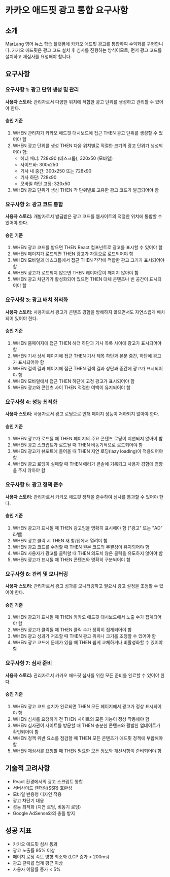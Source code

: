 # 카카오 애드핏 광고 통합 요구사항

## 소개

MarLang 영어 뉴스 학습 플랫폼에 카카오 애드핏 광고를 통합하여 수익화를 구현합니다. 카카오 애드핏은 광고 코드 설치 후 심사를 진행하는 방식이므로, 먼저 광고 코드를 설치하고 재심사를 요청해야 합니다.

## 요구사항

### 요구사항 1: 광고 단위 생성 및 관리

**사용자 스토리:** 관리자로서 다양한 위치에 적합한 광고 단위를 생성하고 관리할 수 있어야 한다.

#### 승인 기준
1. WHEN 관리자가 카카오 애드핏 대시보드에 접근 THEN 광고 단위를 생성할 수 있어야 함
2. WHEN 광고 단위를 생성 THEN 다음 위치별로 적절한 크기의 광고 단위가 생성되어야 함:
   - 헤더 배너: 728x90 (데스크톱), 320x50 (모바일)
   - 사이드바: 300x250
   - 기사 내 중간: 300x250 또는 728x90
   - 기사 하단: 728x90
   - 모바일 하단 고정: 320x50
3. WHEN 광고 단위가 생성 THEN 각 단위별로 고유한 광고 코드가 발급되어야 함

### 요구사항 2: 광고 코드 통합

**사용자 스토리:** 개발자로서 발급받은 광고 코드를 웹사이트의 적절한 위치에 통합할 수 있어야 한다.

#### 승인 기준
1. WHEN 광고 코드를 받으면 THEN React 컴포넌트로 광고를 표시할 수 있어야 함
2. WHEN 페이지가 로드되면 THEN 광고가 자동으로 로드되어야 함
3. WHEN 모바일과 데스크톱에서 접근 THEN 각각에 적합한 광고 크기가 표시되어야 함
4. WHEN 광고가 로드되지 않으면 THEN 레이아웃이 깨지지 않아야 함
5. WHEN 광고 차단기가 활성화되어 있으면 THEN 대체 콘텐츠나 빈 공간이 표시되어야 함

### 요구사항 3: 광고 배치 최적화

**사용자 스토리:** 사용자로서 광고가 콘텐츠 경험을 방해하지 않으면서도 자연스럽게 배치되어 있어야 한다.

#### 승인 기준
1. WHEN 홈페이지에 접근 THEN 헤더 하단과 기사 목록 사이에 광고가 표시되어야 함
2. WHEN 기사 상세 페이지에 접근 THEN 기사 제목 하단과 본문 중간, 하단에 광고가 표시되어야 함
3. WHEN 검색 결과 페이지에 접근 THEN 검색 결과 상단과 중간에 광고가 표시되어야 함
4. WHEN 모바일에서 접근 THEN 하단에 고정 광고가 표시되어야 함
5. WHEN 광고와 콘텐츠 사이 THEN 적절한 여백이 유지되어야 함

### 요구사항 4: 성능 최적화

**사용자 스토리:** 사용자로서 광고 로딩으로 인해 페이지 성능이 저하되지 않아야 한다.

#### 승인 기준
1. WHEN 광고가 로드될 때 THEN 페이지의 주요 콘텐츠 로딩이 지연되지 않아야 함
2. WHEN 광고 스크립트가 로드될 때 THEN 비동기적으로 로드되어야 함
3. WHEN 광고가 뷰포트에 들어올 때 THEN 지연 로딩(lazy loading)이 적용되어야 함
4. WHEN 광고 로딩이 실패할 때 THEN 에러가 콘솔에 기록되고 사용자 경험에 영향을 주지 않아야 함

### 요구사항 5: 광고 정책 준수

**사용자 스토리:** 관리자로서 카카오 애드핏 정책을 준수하여 심사를 통과할 수 있어야 한다.

#### 승인 기준
1. WHEN 광고가 표시될 때 THEN 광고임을 명확히 표시해야 함 ("광고" 또는 "AD" 라벨)
2. WHEN 광고 클릭 시 THEN 새 창/탭에서 열려야 함
3. WHEN 광고 코드를 수정할 때 THEN 원본 코드의 무결성이 유지되어야 함
4. WHEN 사용자가 광고를 클릭할 때 THEN 의도치 않은 클릭을 유도하지 않아야 함
5. WHEN 광고가 표시될 때 THEN 콘텐츠와 명확히 구분되어야 함

### 요구사항 6: 관리 및 모니터링

**사용자 스토리:** 관리자로서 광고 성과를 모니터링하고 필요시 광고 설정을 조정할 수 있어야 한다.

#### 승인 기준
1. WHEN 광고가 표시될 때 THEN 카카오 애드핏 대시보드에서 노출 수가 집계되어야 함
2. WHEN 광고가 클릭될 때 THEN 클릭 수가 정확히 집계되어야 함
3. WHEN 광고 성과가 저조할 때 THEN 광고 위치나 크기를 조정할 수 있어야 함
4. WHEN 광고 코드에 문제가 있을 때 THEN 쉽게 교체하거나 비활성화할 수 있어야 함

### 요구사항 7: 심사 준비

**사용자 스토리:** 관리자로서 카카오 애드핏 심사를 위한 모든 준비를 완료할 수 있어야 한다.

#### 승인 기준
1. WHEN 광고 코드 설치가 완료되면 THEN 모든 페이지에서 광고가 정상 표시되어야 함
2. WHEN 심사를 요청하기 전 THEN 사이트의 모든 기능이 정상 작동해야 함
3. WHEN 심사관이 사이트를 방문할 때 THEN 충분한 콘텐츠와 활발한 업데이트가 확인되어야 함
4. WHEN 정책 위반 요소를 점검할 때 THEN 모든 콘텐츠가 애드핏 정책에 부합해야 함
5. WHEN 재심사를 요청할 때 THEN 필요한 모든 정보와 개선사항이 준비되어야 함

## 기술적 고려사항

- React 환경에서의 광고 스크립트 통합
- 서버사이드 렌더링(SSR) 호환성
- 모바일 반응형 디자인 적용
- 광고 차단기 대응
- 성능 최적화 (지연 로딩, 비동기 로딩)
- Google AdSense와의 충돌 방지

## 성공 지표

- 카카오 애드핏 심사 통과
- 광고 노출률 95% 이상
- 페이지 로딩 속도 영향 최소화 (LCP 증가 < 200ms)
- 광고 클릭률 업계 평균 이상
- 사용자 이탈률 증가 < 5%